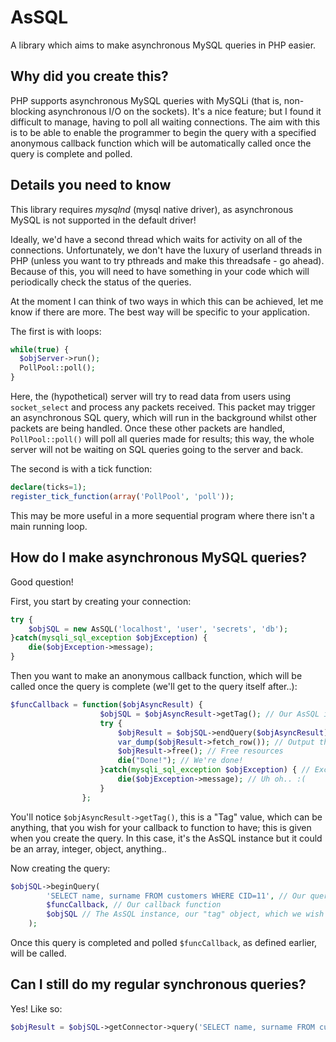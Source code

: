 # AsSQL
A library which aims to make asynchronous MySQL queries in PHP easier.

## Why did you create this?
PHP supports asynchronous MySQL queries with MySQLi (that is, non-blocking asynchronous I/O on the sockets). It's a nice feature; but I found it difficult to manage, having to poll all waiting connections. The aim with this is to be able to enable the programmer to begin the query with a specified anonymous callback function which will be automatically called once the query is complete and polled.

## Details you need to know
This library requires *mysqlnd* (mysql native driver), as asynchronous MySQL is not supported in the default driver!

Ideally, we'd have a second thread which waits for activity on all of the connections. Unfortunately, we don't have the luxury of userland threads in PHP (unless you want to try pthreads and make this threadsafe - go ahead). Because of this, you will need to have something in your code which will periodically check the status of the queries.

At the moment I can think of two ways in which this can be achieved, let me know if there are more. The best way will be specific to your application.

The first is with loops:
```php
while(true) {
  $objServer->run();
  PollPool::poll();
}
```
Here, the (hypothetical) server will try to read data from users using `socket_select` and process any packets received. This packet may trigger an asynchronous SQL query, which will run in the background whilst other packets are being handled. Once these other packets are handled, `PollPool::poll()` will poll all queries made for results; this way, the whole server will not be waiting on SQL queries going to the server and back.

The second is with a tick function:
```php
declare(ticks=1);
register_tick_function(array('PollPool', 'poll'));
```
This may be more useful in a more sequential program where there isn't a main running loop.

## How do I make asynchronous MySQL queries?
Good question!

First, you start by creating your connection:
```php
try {
    $objSQL = new AsSQL('localhost', 'user', 'secrets', 'db');
}catch(mysqli_sql_exception $objException) {
    die($objException->message);
}
```
Then you want to make an anonymous callback function, which will be called once the query is complete (we'll get to the query itself after..):
```php
$funcCallback = function($objAsyncResult) {
                    $objSQL = $objAsyncResult->getTag(); // Our AsSQL instance
                    try {
                        $objResult = $objSQL->endQuery($objAsyncResult); // Free up the instance for queries and get the result.
                        var_dump($objResult->fetch_row()); // Output the result.
                        $objResult->free(); // Free resources
                        die("Done!"); // We're done!
                    }catch(mysqli_sql_exception $objException) { // Exceptions can be thrown by AsSQL::endQuery, be careful!
                        die($objException->message); // Uh oh.. :(
                    }
                };
```
You'll notice `$objAsyncResult->getTag()`, this is a "Tag" value, which can be anything, that you wish for your callback to function to have; this is given when you create the query. In this case, it's the AsSQL instance but it could be an array, integer, object, anything..

Now creating the query:
```php
$objSQL->beginQuery(
        'SELECT name, surname FROM customers WHERE CID=11', // Our query
        $funcCallback, // Our callback function
        $objSQL // The AsSQL instance, our "tag" object, which we wish the callback function to have
    );
```
Once this query is completed and polled `$funcCallback`, as defined earlier, will be called.

## Can I still do my regular synchronous queries?
Yes! Like so:
```php
$objResult = $objSQL->getConnector->query('SELECT name, surname FROM customers WHERE CID=11');
```
